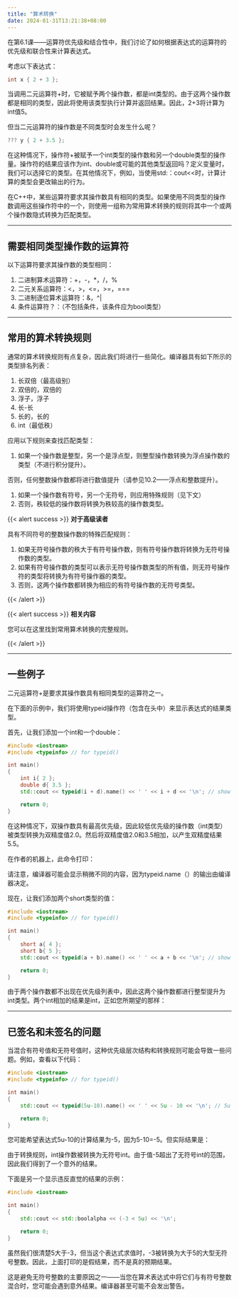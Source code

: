 ```yaml
---
title: "算术转换"
date: 2024-01-31T13:21:38+08:00
---
```


在第6.1课——运算符优先级和结合性中，我们讨论了如何根据表达式的运算符的优先级和联合性来计算表达式。

考虑以下表达式：

```C++
int x { 2 + 3 };
```

当调用二元运算符+时，它被赋予两个操作数，都是int类型的。由于这两个操作数都是相同的类型，因此将使用该类型执行计算并返回结果。因此，2+3将计算为int值5。

但当二元运算符的操作数是不同类型时会发生什么呢？

```C++
??? y { 2 + 3.5 };
```

在这种情况下，操作符+被赋予一个int类型的操作数和另一个double类型的操作量。操作符的结果应该作为int、double或可能的其他类型返回吗？定义变量时，我们可以选择它的类型。在其他情况下，例如，当使用std:：cout<<时，计算计算的类型会更改输出的行为。

在C++中，某些运算符要求其操作数具有相同的类型。如果使用不同类型的操作数调用这些操作符中的一个，则使用一组称为常用算术转换的规则将其中一个或两个操作数隐式转换为匹配类型。

***
## 需要相同类型操作数的运算符

以下运算符要求其操作数的类型相同：

1. 二进制算术运算符：+，-，*，/，%
2. 二元关系运算符：<，>，<=，>=，===
3. 二进制逐位算术运算符：&，^|
4. 条件运算符？：（不包括条件，该条件应为bool类型）


***
## 常用的算术转换规则

通常的算术转换规则有点复杂，因此我们将进行一些简化。编译器具有如下所示的类型排名列表：

1. 长双倍（最高级别）
2. 双倍的，双倍的
3. 浮子，浮子
4. 长-长
5. 长的，长的
6. int（最低秩）


应用以下规则来查找匹配类型：

1. 如果一个操作数是整型，另一个是浮点型，则整型操作数转换为浮点操作数的类型（不进行积分提升）。


否则，任何整数操作数都将进行数值提升（请参见10.2——浮点和整数提升）。

1. 如果一个操作数有符号，另一个无符号，则应用特殊规则（见下文）
2. 否则，秩较低的操作数将转换为秩较高的操作数类型。


{{< alert success >}}
**对于高级读者**

具有不同符号的整数操作数的特殊匹配规则：

1. 如果无符号操作数的秩大于有符号操作数，则有符号操作数将转换为无符号操作数的类型。
2. 如果有符号操作数的类型可以表示无符号操作数类型的所有值，则无符号操作符的类型将转换为有符号操作器的类型。
3. 否则，这两个操作数都转换为相应的有符号操作数的无符号类型。


{{< /alert >}}

{{< alert success >}}
**相关内容**

您可以在这里找到常用算术转换的完整规则。

{{< /alert >}}

***
## 一些例子

二元运算符+是要求其操作数具有相同类型的运算符之一。

在下面的示例中，我们将使用typeid操作符（包含在<typeinfo>头中）来显示表达式的结果类型。

首先，让我们添加一个int和一个double：

```C++
#include <iostream>
#include <typeinfo> // for typeid()

int main()
{
    int i{ 2 };
    double d{ 3.5 };
    std::cout << typeid(i + d).name() << ' ' << i + d << '\n'; // show us the type of i + d

    return 0;
}
```

在这种情况下，双操作数具有最高优先级，因此较低优先级的操作数（int类型）被类型转换为双精度值2.0。然后将双精度值2.0和3.5相加，以产生双精度结果5.5。

在作者的机器上，此命令打印：

请注意，编译器可能会显示稍微不同的内容，因为typeid.name（）的输出由编译器决定。

现在，让我们添加两个short类型的值：

```C++
#include <iostream>
#include <typeinfo> // for typeid()

int main()
{
    short a{ 4 };
    short b{ 5 };
    std::cout << typeid(a + b).name() << ' ' << a + b << '\n'; // show us the type of a + b

    return 0;
}
```

由于两个操作数都不出现在优先级列表中，因此这两个操作数都进行整型提升为int类型。两个int相加的结果是int，正如您所期望的那样：

***
## 已签名和未签名的问题

当混合有符号值和无符号值时，这种优先级层次结构和转换规则可能会导致一些问题。例如，查看以下代码：

```C++
#include <iostream>
#include <typeinfo> // for typeid()

int main()
{
    std::cout << typeid(5u-10).name() << ' ' << 5u - 10 << '\n'; // 5u means treat 5 as an unsigned integer

    return 0;
}
```

您可能希望表达式5u-10的计算结果为-5，因为5-10=-5。但实际结果是：

由于转换规则，int操作数被转换为无符号int。由于值-5超出了无符号int的范围，因此我们得到了一个意外的结果。

下面是另一个显示违反直觉的结果的示例：

```C++
#include <iostream>

int main()
{
    std::cout << std::boolalpha << (-3 < 5u) << '\n';

    return 0;
}
```

虽然我们很清楚5大于-3，但当这个表达式求值时，-3被转换为大于5的大型无符号整数。因此，上面打印的是假结果，而不是真的预期结果。

这是避免无符号整数的主要原因之一——当您在算术表达式中将它们与有符号整数混合时，您可能会遇到意外结果。编译器甚至可能不会发出警告。

